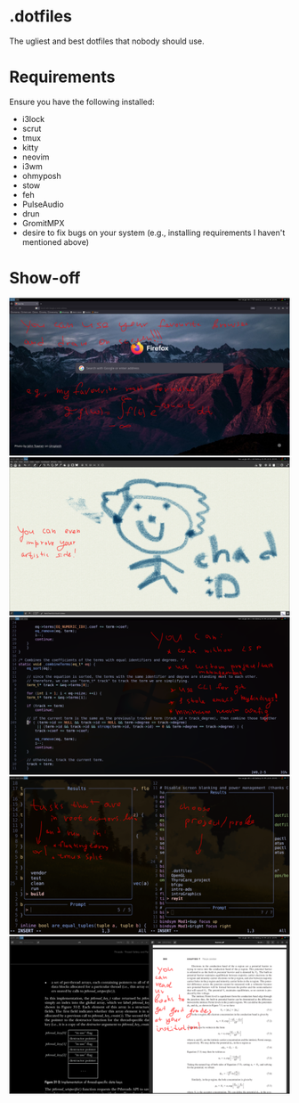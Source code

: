 # .dotfiles
The ugliest and best dotfiles that nobody should use.

# Requirements

Ensure you have the following installed:
- i3lock
- scrut
- tmux
- kitty
- neovim
- i3wm
- ohmyposh
- stow
- feh
- PulseAudio
- drun
- GromitMPX
- desire to fix bugs on your system (e.g., installing requirements I haven't mentioned above)

# Show-off

<img src="img/firefox_and_draw.png" alt="Firefox demo">
<img src="img/draw.png" alt="Drawing demo">
<img src="img/neovim_code.png" alt="Neovim coding demo">
<img src="img/neovim_demo.png" alt="Neovim project/task management demo">
<img src="img/read.png" alt="Reading demo">
